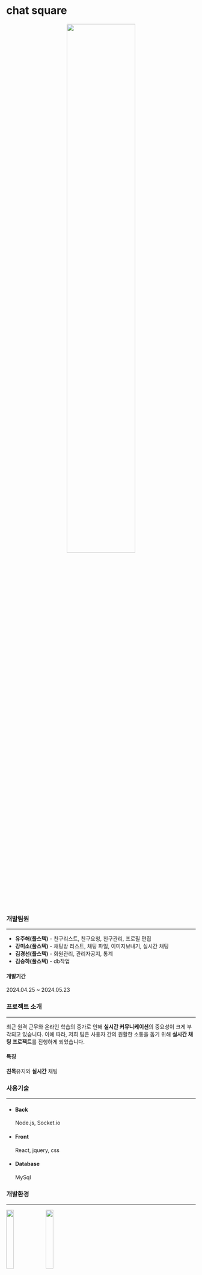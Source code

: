 # chat square

<p align=center>
  <img width=60% src=https://github.com/yujuhye/chat/assets/161537140/4817c645-6a71-4a4c-8eec-7054e218b2bb >
<p/>

### 개발팀원
---
+ **유주해(풀스텍)** - 친구리스트, 친구요청, 친구관리, 프로필 편집
+ **강미소(풀스텍)** - 채팅방 리스트, 채팅 파일, 이미지보내기, 실시간 채팅
+ **김경선(풀스텍)** - 회원관리, 관리자공지, 통계
+ **김승하(풀스텍)** - db작업

#### 개발기간
2024.04.25 ~ 2024.05.23

### 프로젝트 소개
---
최근 원격 근무와 온라인 학습의 증가로 인해 **실시간 커뮤니케이션**의 중요성이 크게 부각되고 있습니다. 이에 따라, 저희 팀은 사용자 간의 원활한 소통을 돕기 위해 **실시간 채팅 프로젝트**를 진행하게 되었습니다. 
#### 특징 
**친목**유지와 **실시간** 채팅



### 사용기술
---
+ #### Back
  Node.js, Socket.io
+ #### Front
  React, jquery, css
+ #### Database
  MySql

### 개발환경
---
<img width=20% src=https://github.com/yujuhye/chat/assets/161537140/87cf7c32-3109-45ee-aefb-bc060e41fc91>
<img width=20% src=https://github.com/yujuhye/chat/assets/161537140/1c12876b-939b-412f-90cb-2bec1af1b761 >


client(프론트)와 server(백엔드)에 모두 npm install로 모듈들을 가져옵니다.
그 뒤에 server를 올려주고 client에서 npm start로 시작

<img width=20% src=https://github.com/yujuhye/chat/assets/161537140/dea52de9-42af-4548-ad0c-21325951ee6b >
<img width=20% src=https://github.com/yujuhye/chat/assets/161537140/987c755c-f8d6-42d2-be2f-983c10a9aa24 >
